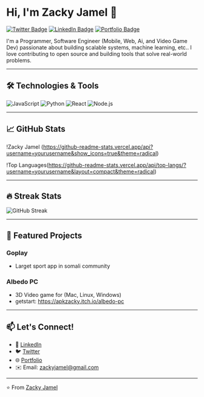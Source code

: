 # Hi, I'm Zacky Jamel 👋

[![Twitter Badge](https://img.shields.io/badge/Twitter-1DA1F2?style=for-the-badge&logo=twitter&logoColor=white)](https://x.com/zackyjamel)
[![LinkedIn Badge](https://img.shields.io/badge/LinkedIn-0077B5?style=for-the-badge&logo=linkedin&logoColor=white)](https://www.linkedin.com/in/zacky-jamel-17a31b239/)
[![Portfolio Badge](https://img.shields.io/badge/Portfolio-%23000000.svg?style=for-the-badge&logo=firefox&logoColor=white)](https://apkzacky.github.io/)

I'm a Programmer, Software Engineer (Mobile, Web, Ai, and Video Game Dev) passionate about building scalable systems, machine learning, etc.. I love contributing to open source and building tools that solve real-world problems.

---

## 🛠️ Technologies & Tools

![JavaScript](https://img.shields.io/badge/-JavaScript-F7DF1E?style=flat-square&logo=javascript&logoColor=black)
![Python](https://img.shields.io/badge/-Python-3776AB?style=flat-square&logo=python&logoColor=white)
![React](https://img.shields.io/badge/-React-61DAFB?style=flat-square&logo=react&logoColor=black)
![Node.js](https://img.shields.io/badge/-Node.js-339933?style=flat-square&logo=node.js&logoColor=white)

---

## 📈 GitHub Stats

!Zacky Jamel (https://github-readme-stats.vercel.app/api?username=yourusername&show_icons=true&theme=radical)

!Top Languages(https://github-readme-stats.vercel.app/api/top-langs/?username=yourusername&layout=compact&theme=radical)

---

## 🔥 Streak Stats

![GitHub Streak](https://streak-stats.demolab.com?user=yourusername&theme=radical)

---

## 🚀 Featured Projects

### Goplay
* Larget sport app in somali community

### Albedo PC
* 3D Video game for (Mac, Linux, Windows)
* getstart: https://apkzacky.itch.io/albedo-pc
---

## 📫 Let's Connect!

- 💼 [LinkedIn](https://www.linkedin.com/in/zacky-jamel-17a31b239/)
- 🐦 [Twitter](https://x.com/zackyjamel)
- 🌐 [Portfolio](https://apkzacky.github.io/)
- ✉️ Email: zackyjamel@gmail.com

---

⭐️ From [Zacky Jamel](https://github.com/yourusername)
